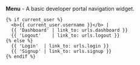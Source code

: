 __Menu__ - A basic developer portal navigation widget.

```liquid
{% if current_user %}
  <b>{{ current_user.username }}</b> |
  {{ 'Dashboard' | link_to: urls.dashboard }}
  {{ 'Logout'    | link_to: urls.logout }}
{% else %}
  {{ 'Login'  | link_to: urls.login }}
  {{ 'Signup' | link_to: urls.signup }}
{% endif %}
```
